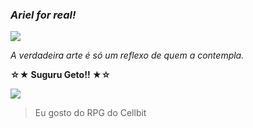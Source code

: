 ### ***Ariel for real!***
<p><div><img  src="https://64.media.tumblr.com/9f6c80a85cd25abb21126e766c8c9271/d12d01be3dffe4b2-a9/s75x75_c1/79595f1be512af72693f206e2512253be3cf0f7e.gifv"></div></P>

_A verdadeira arte é só um reflexo de quem a contempla._

**☆★ Suguru Geto!! ★☆**

<p><img src="https://64.media.tumblr.com/1d7329e2937c9acd0d40b1dcb68a57d5/683a8bab5775de63-50/s100x200/9216d045a649ef28a9a187e1dfcbe2c460ea4dcd.gifv"></p>

> Eu gosto do RPG do Cellbit
